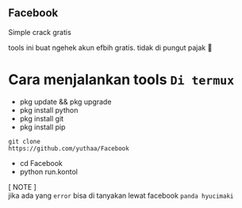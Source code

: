 ## Facebook
Simple crack gratis 

tools ini buat ngehek akun efbih gratis. tidak di pungut pajak 🗿             
# Cara menjalankan tools ```Di termux```
* pkg update && pkg upgrade      
* pkg install python           
* pkg install git           
* pkg install pip           
```
git clone
https://github.com/yuthaa/Facebook
```      
* cd Facebook        
* python run.kontol         

[ NOTE ]          
jika ada yang ```error``` bisa di tanyakan lewat facebook ```panda hyucimaki```

